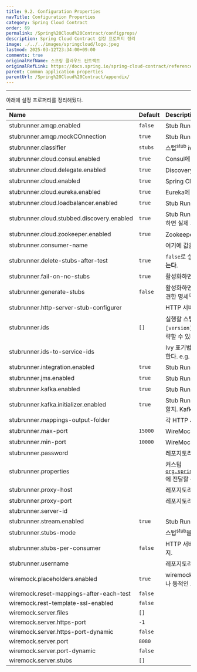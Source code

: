 ```yaml
---
title: 9.2. Configuration Properties
navTitle: Configuration Properties
category: Spring Cloud Contract
order: 69
permalink: /Spring%20Cloud%20Contract/configprops/
description: Spring Cloud Contract 설정 프로퍼티 정리
image: ./../../images/springcloud/logo.jpeg
lastmod: 2025-03-12T23:34:00+09:00
comments: true
originalRefName: 스프링 클라우드 컨트랙트
originalRefLink: https://docs.spring.io/spring-cloud-contract/reference/4.2.0/configprops.html
parent: Common application properties
parentUrl: /Spring%20Cloud%20Contract/appendix/
---
```


---

아래에 설정 프로퍼티를 정리해뒀다.

| Name                                       | Default | Description                                                  |
| :----------------------------------------- | :------ | :----------------------------------------------------------- |
| stubrunner.amqp.enabled                    | `false` | Stub Runner와 AMQP 지원을 활성화할지.                        |
| stubrunner.amqp.mockCOnnection             | `true`  | Stub Runner와 AMQP mock 커넥션 팩토리 지원을 활성화할지.     |
| stubrunner.classifier                      | `stubs` | 스텁<sup>stub</sup> ivy에서 기본으로 사용할 classifier.      |
| stubrunner.cloud.consul.enabled            | `true`  | Consul에 스텁<sup>stub</sup>을 등록할지.                     |
| stubrunner.cloud.delegate.enabled          | `true`  | DiscoveryClient의 Stub Runner 구현체를 활성화할지 여부.      |
| stubrunner.cloud.enabled                   | `true`  | Spring Cloud의 Stub Runner 지원을 활성화할지 여부.           |
| stubrunner.cloud.eureka.enabled            | `true`  | Eureka에 스텁<sup>stub</sup>을 등록할지.                     |
| stubrunner.cloud.loadbalancer.enabled      | `true`  | Stub Runner의 Spring Cloud Load Balancer 통합을 활성화할지.  |
| stubrunner.cloud.stubbed.discovery.enabled | `true`  | Stub Runner에서 서비스 디스커버리를 스텁<sup>stub</sup>으로 처리할지 여부. false로 설정하면 실제 서비스 디스커버리에 스텁<sup>stub</sup>을 등록한다. |
| stubrunner.cloud.zookeeper.enabled         | `true`  | Zookeeper에 스텁<sup>stub</sup>을 등록할지.                  |
| stubrunner.consumer-name                   |         | 여기에 값을 설정하면 디폴트 `spring.application.name`을 재정의할 수 있다. |
| stubrunner.delete-stubs-after-test         | `true`  | `false`로 설정하면 테스트를 실행하고 나서 임시 폴더에서 스텁<sup>stub</sup>을 삭제하지 **않는다**. |
| stubrunner.fail-on-no-stubs                | `true`  | 활성화하면, Stub Runner는 스텁<sup>stub</sup> / 명세<sup>contract</sup>를 찾지 못하면 예외를 던진다. |
| stubrunner.generate-stubs                  | `false` | 활성화하면, Stub Runner는 미리 만들어진 스텁<sup>stub</sup>을 로드하는 대신, 런타임에 발견한 명세<sup>contract</sup>를 스텁<sup>stub</sup> 포맷으로 변환해 실행한다. |
| stubrunner.http-server-stub-configurer     |         | HTTP 서버 스텁<sup>stub</sup>을 위한 설정.                   |
| stubrunner.ids                             | `[]`    | 실행할 스텁<sup>stub</sup> id 목록 ("ivy" 표기법으로 표기. e.g. `[groupId]:artifactId:[version]:[classifier][:port]`).  `groupId`, `classifier`, `version`, `port`는 생략할 수 있다. |
| stubrunner.ids-to-service-ids              |         | Ivy 표기법에 따라 표기한 id를 애플리케이션 내부에서 사용하는  서비스 id에 매핑한다. e.g. “a:b” → “myService” “artifactId” → “myOtherService” |
| stubrunner.integration.enabled             | `true`  | Stub Runner와 Spring Integration의 통합을 활성화할지.        |
| stubrunner.jms.enabled                     | `true`  | Stub Runner와 Spring JMS의 통합을 활성화할지.                |
| stubrunner.kafka.enabled                   | `true`  | Stub Runner와 Spring Kafka의 통합을 활성화할지.              |
| stubrunner.kafka.initializer.enabled       | `true`  | Stub Runner가 KafkaStubMessages 컴포넌트 대신 메시지를 폴링하도록 허용할지. KafkaStubMessages 컴포넌트는 프로듀서<sup>producer</sup>에서만 사용해야 한다. |
| stubrunner.mappings-output-folder          |         | 각 HTTP 서버의 매핑 정보를 선택한 폴더에 저장한다.           |
| stubrunner.max-port                        | `15000` | WireMock 서버를 자동 시작할 때 사용할 최대 포트 값.          |
| stubrunner.min-port                        | `10000` | WireMock 서버를 자동 시작할 때 사용할 최소 포트 값.          |
| stubrunner.password                        |         | 레포지토리 password.                                         |
| stubrunner.properties                      |         | 커스텀 [`org.springframework.cloud.contract.stubrunner.StubDownloaderBuilder`](https://github.com/spring-cloud/spring-cloud-contract/blob/main/spring-cloud-contract-stub-runner/src/main/java/org/springframework/cloud/contract/stubrunner/StubDownloaderBuilder.java)에 전달할 수 있는 프로퍼티 맵. |
| stubrunner.proxy-host                      |         | 레포지토리 프록시 호스트.                                    |
| stubrunner.proxy-port                      |         | 레포지토리 프록시 포트.                                      |
| stubrunner.server-id                       |         |                                                              |
| stubrunner.stream.enabled                  | `true`  | Stub Runner와 Spring Cloud Stream의 통합을 활성화할지.       |
| stubrunner.stubs-mode                      |         | 스텁<sup>stub</sup>을 어디서 가져올지 선택한다.              |
| stubrunner.stubs-per-consumer              | `false` | HTTP 서버 스텁<sup>stub</sup>에 현재 컨슈머<sup>consumer</sup>와 관련있는 스텁<sup>stub</sup>만 등록해야 하는지. |
| stubrunner.username                        |         | 레포지토리 username.                                         |
| wiremock.placeholders.enabled              | `true`  | wiremock 스텁<sup>stub</sup>의 http URL을 필터링해서, 포트에 플레이스홀더를 추가하거나 동적인 포트를 리졸브해야 함을 나타내는 플래그. |
| wiremock.reset-mappings-after-each-test    | `false` |                                                              |
| wiremock.rest-template-ssl-enabled         | `false` |                                                              |
| wiremock.server.files                      | `[]`    |                                                              |
| wiremock.server.https-port                 | `-1`    |                                                              |
| wiremock.server.https-port-dynamic         | `false` |                                                              |
| wiremock.server.port                       | `8080`  |                                                              |
| wiremock.server.port-dynamic               | `false` |                                                              |
| wiremock.server.stubs                      | `[]`    |                                                              |